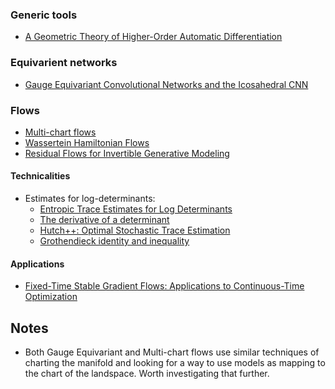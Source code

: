 

### Generic tools
- [A Geometric Theory of Higher-Order Automatic Differentiation](https://arxiv.org/pdf/1812.11592.pdf)

### Equivarient networks
- [Gauge Equivariant Convolutional Networks and the Icosahedral CNN](http://proceedings.mlr.press/v97/cohen19d/cohen19d.pdf)

### Flows
- [Multi-chart flows](https://arxiv.org/pdf/2106.03500.pdf)
- [Wassertein Hamiltonian Flows](https://arxiv.org/pdf/1812.11592.pdf)
- [Residual Flows for Invertible Generative Modeling](https://arxiv.org/pdf/1906.02735.pdf)

#### Technicalities
- Estimates for log-determinants:
  - [Entropic Trace Estimates for Log Determinants](https://link.springer.com/content/pdf/10.1007%2F978-3-319-71249-9_20.pdf)
  - [The derivative of a determinant](https://folk.ntnu.no/hanche/notes/diffdet/diffdet.pdf)
  - [Hutch++: Optimal Stochastic Trace Estimation](https://arxiv.org/pdf/2010.09649.pdf)
  - [Grothendieck identity and inequality](http://www.cs.toronto.edu/~toni/Courses/Proofs-SOS-2018/Lectures/grothendieck.pdf)


#### Applications
- [Fixed-Time Stable Gradient Flows: Applications to Continuous-Time Optimization](https://arxiv.org/pdf/1808.10474.pdf)

## Notes
- Both Gauge Equivariant and Multi-chart flows use similar techniques of charting the manifold and looking for a way to use models as mapping to the chart of the landspace. Worth investigating that further.
